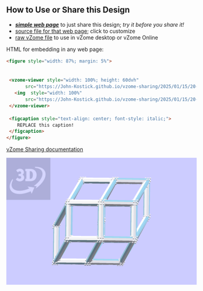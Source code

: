 
## How to Use or Share this Design

 - [***simple web page***](<https://John-Kostick.github.io/vzome-sharing/2025/01/15/20-43-39-Macro-RI-Recovered/>) to just share this design; *try it before you share it!*
 - [source file for that web page](<https://github.com/John-Kostick/vzome-sharing/edit/main/2025/01/15/20-43-39-Macro-RI-Recovered/index.md>); click to customize
 - [raw vZome file](<https://raw.githubusercontent.com/John-Kostick/vzome-sharing/main/2025/01/15/20-43-39-Macro-RI-Recovered/Macro-RI-Recovered.vZome>) to use in vZome desktop or vZome Online
 
 HTML for embedding in any web page:
 ```html
<figure style="width: 87%; margin: 5%">
  
  
  <vzome-viewer style="width: 100%; height: 60dvh" 
        src="https://John-Kostick.github.io/vzome-sharing/2025/01/15/20-43-39-Macro-RI-Recovered/Macro-RI-Recovered.vZome" >
    <img  style="width: 100%"
        src="https://John-Kostick.github.io/vzome-sharing/2025/01/15/20-43-39-Macro-RI-Recovered/Macro-RI-Recovered.png" >
  </vzome-viewer>

  <figcaption style="text-align: center; font-style: italic;">
     REPLACE this caption!
  </figcaption>
</figure>

 ```

[vZome Sharing documentation](https://vzome.github.io/vzome/sharing.html#how-it-works)

![Image](<Macro-RI-Recovered.png>)

